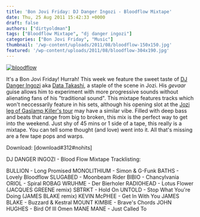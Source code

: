 ```yaml
---
title: 'Bon Jovi Friday: DJ Danger Ingozi - Bloodflow Mixtape'
date: Thu, 25 Aug 2011 15:42:33 +0000
draft: false
authors: ["dirtyoldman"]
tags: ["Bloodflow Mixtape", "dj danger ingozi"]
categories: ["Bon Jovi Friday", "Music"]
thumbnail: '/wp-content/uploads/2011/08/bloodflow-150x150.jpg'
featured: '/wp-content/uploads/2011/08/bloodflow-304x190.jpg'
---
```


[![](/wp-content/uploads/2011/08/bloodflow-e1314285874211.jpg "bloodflow")](/2011/08/25/bon-jovi-friday-dj-danger-ingozi-bloodflow-mixtape/bloodflow/)

It's a Bon Jovi Friday! Hurrah! This week we feature the sweet taste of [DJ Danger Ingozi](http://www.facebook.com/djdangeringozi) aka [Data Takashi](http://www.facebook.com/datatakashi), a staple of the scene in Jozi. His _gevaar_ guise allows him to experiment with more progressive sounds without  alienating fans of his "traditional sound". This mixtape features tracks which won't neccessarily feature in his sets, although his opening slot at the [Jozi leg of Gaslamp Killer's tour](http://www.facebook.com/event.php?eid=142065862545258&ref=ts) may have a similar vibe. Filled with deep bass and beats that range from big to broken, this mix is the perfect way to get into the weekend. Just shy of 45 mins or 1 side of a tape, this really is a mixtape. You can tell some thought (and love) went into it. All that's missing are a few tape pops and warps.

Download: \[download#312#nohits\]

DJ DANGER INGOZI - Blood Flow Mixtape Tracklisting:

BULLION - Long Promised MONOLITHIUM - Simon & G-Funk BATHS - Lovely Bloodflow SLUGABED - Moonbeam Rider BIBIO - Chancylvania ORIOL - Spiral ROBAG WRUHME - Der Bierholer RADIOHEAD - Lotus Flower (JACQUES GREENE remix) SBTRKT - Hold On UNTOLD - Stop What You're Doing (JAMES BLAKE remix) KEVIN McPHEE - Get In With You JAMES BLAKE - Buzzard & Kestral MOUNT KIMBIE - Brave's Chords JOHN HUGHES - Bird Of Ill Omen MANE MANE - Just Called To

